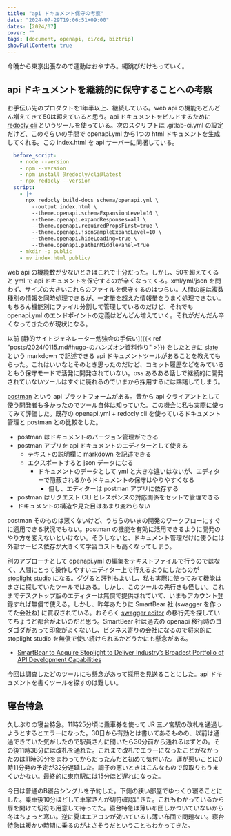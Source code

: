 ```yaml
---
title: "api ドキュメント保守の考察"
date: "2024-07-29T19:06:51+09:00"
dates: [2024/07]
cover: ""
tags: [document, openapi, ci/cd, biztrip]
showFullContent: true
---
```


今晩から東京出張なので運動はおやすみ。縄跳びだけもっていく。

## api ドキュメントを継続的に保守することへの考察

お手伝い先のプロダクトを1年半以上、継続している。web api の機能もどんどん増えてきて50は超えていると思う。api ドキュメントをビルドするために [redocly cli](https://redocly.com/docs/cli) というツールを使っている。次のスクリプトは .gitlab-ci.yml の設定だけど、このぐらいの手間で openapi.yml から1つの html ドキュメントを生成してくれる。この index.html を api サーバーに同梱している。

```yml
  before_script:
    - node --version
    - npm --version
    - npm install @redocly/cli@latest
    - npx redocly --version
  script:
    - |+
      npx redocly build-docs schema/openapi.yml \
        --output index.html \
        --theme.openapi.schemaExpansionLevel=10 \
        --theme.openapi.expandResponses=all \
        --theme.openapi.requiredPropsFirst=true \
        --theme.openapi.jsonSampleExpandLevel=10 \
        --theme.openapi.hideLoading=true \
        --theme.openapi.pathInMiddlePanel=true
    - mkdir -p public
    - mv index.html public/
```

web api の機能数が少ないときはこれで十分だった。しかし、50を超えてくると yml で api ドキュメントを保守するのが辛くなってくる。xml/yml/json を問わず、サイズの大きいこれらのファイルを保守するのはつらい。人間の能は複数種別の情報を同時処理できるが、一定量を超えた情報量をうまく処理できない。もちろん機能別にファイル分割して管理しているのだけど、それでも openapi.yml のエンドポイントの定義はどんどん増えていく。それがだんだん辛くなってきたのが現状になる。

以前 [静的サイトジェネレーター勉強会の手伝い]({{< ref "posts/2024/0115.md#hugo-のハンズオン資料作り" >}}) をしたときに [slate](https://github.com/slatedocs/slate) という markdown で記述できる api ドキュメントツールがあることを教えてもらった。これはいいなとそのとき思ったのだけど、コミット履歴などをみているともう保守モードで活発に開発されていない。oss あるある話しで継続的に開発されていないツールはすぐに廃れるのでいまから採用するには躊躇してしまう。

[postman](https://www.postman.com/) という api プラットフォームがある。昔から api クライアントとして使う開発者も多かったのでツール自体は知っていた。この機会に私も実際に使ってみて評価した。既存の openapi.yml + redocly cli を使っているドキュメント管理と postman との比較をした。

* postman はドキュメントのバージョン管理ができる
* postman アプリを api ドキュメントのエディターとして使える
  * テキストの説明欄に markdown を記述できる
  * エクスポートすると json データになる
    * ドキュメントのデータとして yml と大きな違いはないが、エディターで隠蔽されるからドキュメントの保守はやりやすくなる
      * 但し、エディターは postman アプリに依存する
* postman はリクエスト CLI とレスポンスの対応関係をセットで管理できる
* ドキュメントの構造や見た目はあまり変わらない

postman そのものは悪くないけど、うちらのいまの開発のワークフローにすぐに適用できる状況でもない。postman の機能を有効に活用できるように開発のやり方を変えないといけない。そうしないと、ドキュメント管理だけに使うには外部サービス依存が大きくて学習コストも高くなってしまう。

別のアプローチとして openapi.yml の編集をテキストファイルで行うのではなく、人間にとって操作しやすいエディター上で行えるようにしたものが [stoplight studio](https://github.com/stoplightio/studio) になる。ググると評判もよいし、私も実際に使ってみて機能はまさに探していたツールではある。しかし、このツールの先行きも怪しい。これまでデスクトップ版のエディターは無償で提供されていて、いまもアカウント登録すれば無償で使える。しかし、昨年あたりに SmartBear 社 (swagger を作ってた会社ね) に買収されている。おそらく [swagger editor](https://editor.swagger.io/) の移行先を探していてちょうど都合がよいのだと思う。SmartBear 社は過去の openapi 移行時のゴダゴダがあって印象がよくないし、ビジネス寄りの会社になるので将来的に stoplight studio を無償で使い続けられるかどうかにも懸念がある。

* [SmartBear to Acquire Stoplight to Deliver Industry’s Broadest Portfolio of API Development Capabilities](https://smartbear.com/news/news-releases/smartbear-to-acquire-stoplight/)

今回は調査したどのツールにも懸念があって採用を見送ることにした。api ドキュメントを書くツールを探すのは難しい。

## 寝台特急

久しぶりの寝台特急。11時25分頃に乗車券を使って JR 三ノ宮駅の改札を通過しようとするとエラーになった。30日から有効とは書いてあるものの、以前は通過できていた気がしたので駅員さんに聞いたら30分前から通れるはずとの。その後11時38分には改札を通れた。これまで改札でエラーになったことがなかったのは11時30分をまわってからだったんだと初めて気付いた。運が悪いことに0時11分発の予定が32分遅延した。調子の悪いときはこんなもので段取りもうまくいかない。最終的に東京駅には15分ほど遅れになった。

今日は普通のB寝台シングルを予約した。下側の狭い部屋でゆっくり寝ることにした。乗車後10分ほどして車掌さんが切符確認にきた。これもわかっているから扉を開けて切符も用意して待ってた。寝台特急は薄い布団しかついていないから冬はちょっと寒い。逆に夏はエアコンが効いているし薄い布団で問題ない。寝台特急は暖かい時期に乗るのがよさそうだということもわかってきた。

